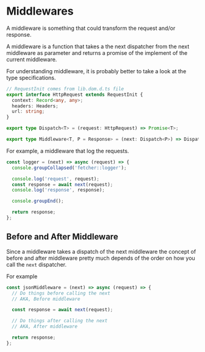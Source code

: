 # Middlewares

A middleware is something that could transform the request and/or response.

A middleware is a function that takes a the next dispatcher from the next
middleware as parameter and returns a promise of the implement of the current
middleware.

For understanding middleware, it is probably better to take a look at the type
specifications.

```typescript
// RequestInit comes from lib.dom.d.ts file
export interface HttpRequest extends RequestInit {
  context: Record<any, any>;
  headers: Headers;
  url: string;
}

export type Dispatch<T> = (request: HttpRequest) => Promise<T>;

export type Middleware<T, P = Response> = (next: Dispatch<P>) => Dispatch<T>;
```

For example, a middleware that log the requests.

```javascript
const logger = (next) => async (request) => {
  console.groupCollapsed('fetcher::logger');

  console.log('request', request);
  const response = await next(request);
  console.log('response', response);

  console.groupEnd();

  return response;
};
```

## Before and After Middleware

Since a middleware takes a dispatch of the next middleware the concept of
before and after middleware pretty much depends of the order on how you call
the `next` dispatcher.

For example

```javascript
const jsonMiddleware = (next) => async (request) => {
  // Do things before calling the next
  // AKA, Before middleware

  const response = await next(request);

  // Do things after calling the next
  // AKA, After middleware

  return response;
};
```
